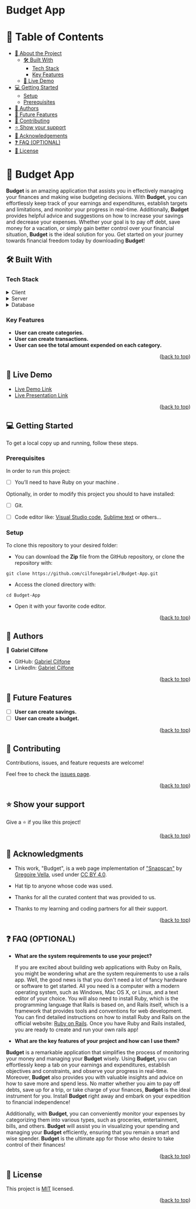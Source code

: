 # Budget App
<a name="readme-top"></a>

# 📗 Table of Contents

- [📖 About the Project](#about-project)
  - [🛠 Built With](#built-with)
    - [Tech Stack](#tech-stack)
    - [Key Features](#key-features)
  - [🚀 Live Demo](#live-demo)
- [💻 Getting Started](#getting-started)
  - [Setup](#setup)
  - [Prerequisites](#prerequisites)
- [👥 Authors](#authors)
- [🔭 Future Features](#future-features)
- [🤝 Contributing](#contributing)
- [⭐️ Show your support](#support)
- [🙏 Acknowledgements](#acknowledgements)
- [❓ FAQ (OPTIONAL)](#faq)
- [📝 License](#license)

# 📖 Budget App <a name="about-project"></a>

**Budget** is an amazing application that assists you in effectively managing your finances and making wise budgeting decisions. With **Budget**, you can effortlessly keep track of your earnings and expenditures, establish targets and limitations, and monitor your progress in real-time. Additionally, **Budget** provides helpful advice and suggestions on how to increase your savings and decrease your expenses. Whether your goal is to pay off debt, save money for a vacation, or simply gain better control over your financial situation, **Budget** is the ideal solution for you. Get started on your journey towards financial freedom today by downloading **Budget**!

## 🛠 Built With <a name="built-with"></a>

### Tech Stack <a name="tech-stack"></a>

<details>
  <summary>Client</summary>
  <ul>
    <li><a href="https://rubyonrails.org/">Ruby on Rails</a></li>
  </ul>
</details>

<details>
  <summary>Server</summary>
  <ul>
    <li><a href="https://rubyonrails.org/">Ruby on Rails</a></li>
  </ul>
</details>

<details>
<summary>Database</summary>
  <ul>
    <li><a href="https://www.postgresql.org/">PostgreSQL</a></li>
  </ul>
</details>

### Key Features <a name="key-features"></a>

- **User can create categories.**
- **User can create transactions.**
- **User can see the total amount expended on each category.**

<p align="right">(<a href="#readme-top">back to top</a>)</p>

## 🚀 Live Demo <a name="live-demo"></a>

- [Live Demo Link](https://budget-app-gqyi.onrender.com)
- [Live Presentation Link](https://www.loom.com/share/c3613de8a23d43a6b1edf0dc592bd3ce)

<p align="right">(<a href="#readme-top">back to top</a>)</p>

## 💻 Getting Started <a name="getting-started"></a>

To get a local copy up and running, follow these steps.

### Prerequisites

In order to run this project:

- [ ] You’ll need to have Ruby on your machine .

Optionally, in order to modify this project you should to have installed:

- [ ] Git.

- [ ] Code editor like: [Visual Studio code](https://code.visualstudio.com/), [Sublime text](https://www.sublimetext.com/) or others...

### Setup

To clone this repository to your desired folder:

- You can download the **Zip** file from the GitHub repository, or clone the repository with:

```console
git clone https://github.com/cilfonegabriel/Budget-App.git
```

- Access the cloned directory with:

```console
cd Budget-App
```

- Open it with your favorite code editor.

<p align="right">(<a href="#readme-top">back to top</a>)</p>

## 👥 Authors <a name="authors"></a>

👤 **Gabriel Cilfone**

- GitHub: [Gabriel Cilfone](https://github.com/cilfonegabriel)
- LinkedIn: [Gabriel Cilfone](www.linkedin.com/in/gabriel-cilfone/)

<p align="right">(<a href="#readme-top">back to top</a>)</p>

## 🔭 Future Features <a name="future-features"></a>

- [ ] **User can create savings.**
- [ ] **User can create a budget.**

<p align="right">(<a href="#readme-top">back to top</a>)</p>

## 🤝 Contributing <a name="contributing"></a>

Contributions, issues, and feature requests are welcome!

Feel free to check the [issues page](https://github.com/cilfonegabriel/Budget-App/issues).

<p align="right">(<a href="#readme-top">back to top</a>)</p>

## ⭐️ Show your support <a name="support"></a>

Give a ⭐️ if you like this project!

<p align="right">(<a href="#readme-top">back to top</a>)</p>

## 🙏 Acknowledgments <a name="acknowledgements"></a>

- This work, "Budget", is a web page implementation of ["Snapscan"](https://www.behance.net/gallery/19759151/Snapscan-iOs-design-and-branding?tracking_source=&) by [Gregoire Vella](https://www.behance.net/gregoirevella), used under [CC BY 4.0](https://creativecommons.org/licenses/by/4.0/).

- Hat tip to anyone whose code was used.
- Thanks for all the curated content that was provided to us.
- Thanks to my learning and coding partners for all their support.

<p align="right">(<a href="#readme-top">back to top</a>)</p>

## ❓ FAQ (OPTIONAL) <a name="faq"></a>

- **What are the system requirements to use your project?**

  If you are excited about building web applications with Ruby on Rails, you might be wondering what are the system requirements to use a rails app. Well, the good news is that you don't need a lot of fancy hardware or software to get started. All you need is a computer with a modern operating system, such as Windows, Mac OS X, or Linux, and a text editor of your choice. You will also need to install Ruby, which is the programming language that Rails is based on, and Rails itself, which is a framework that provides tools and conventions for web development. You can find detailed instructions on how to install Ruby and Rails on the official website: [Ruby on Rails](https://rubyonrails.org/). Once you have Ruby and Rails installed, you are ready to create and run your own rails app!

- **What are the key features of your project and how can I use them?**

 **Budget** is a remarkable application that simplifies the process of monitoring your money and managing your **Budget** wisely. Using **Budget**, you can effortlessly keep a tab on your earnings and expenditures, establish objectives and constraints, and observe your progress in real-time. Moreover, **Budget** also provides you with valuable insights and advice on how to save more and spend less. No matter whether you aim to pay off debts, save up for a trip, or take charge of your finances, **Budget** is the ideal instrument for you. Install **Budget** right away and embark on your expedition to financial independence!

Additionally, with **Budget**, you can conveniently monitor your expenses by categorizing them into various types, such as groceries, entertainment, bills, and others. **Budget** will assist you in visualizing your spending and managing your **Budget** efficiently, ensuring that you remain a smart and wise spender. **Budget** is the ultimate app for those who desire to take control of their finances!

<p align="right">(<a href="#readme-top">back to top</a>)</p>

## 📝 License <a name="license"></a>

This project is [MIT](./LICENSE) licensed.

<p align="right">(<a href="#readme-top">back to top</a>)</p>